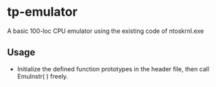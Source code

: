 # tp-emulator
A basic 100-loc CPU emulator using the existing code of ntoskrnl.exe

## Usage
- Initialize the defined function prototypes in the header file, then call EmuInstr( ) freely.
